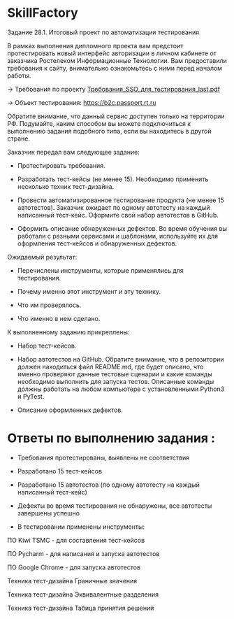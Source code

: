 # SkillFactory

Задание 28.1. Итоговый проект по автоматизации тестирования


В рамках выполнения дипломного проекта вам предстоит протестировать новый интерфейс авторизации в личном кабинете от заказчика Ростелеком Информационные Технологии. Вам предоставили требования к сайту, внимательно ознакомьтесь с ними перед началом работы. 

→ Требования по проекту [Требования_SSO_для_тестирования_last.pdf](https://github.com/Borrrodach163/skillfactory/files/10177695/_SSO_._._last.pdf)

→ Объект тестирования: https://b2c.passport.rt.ru

Обратите внимание, что данный сервис доступен только на территории РФ. Подумайте, каким способом вы можете подключиться к выполнению задания подобного типа, если вы находитесь в другой стране.

Заказчик передал вам следующее задание:

- Протестировать требования.

- Разработать тест-кейсы (не менее 15). Необходимо применить несколько техник тест-дизайна.

- Провести автоматизированное тестирование продукта (не менее 15 автотестов). Заказчик ожидает по одному автотесту на каждый написанный тест-кейс.    Оформите свой набор автотестов в GitHub.

- Оформить описание обнаруженных дефектов. Во время обучения вы работали с разными сервисами и шаблонами, используйте их для оформления тест-кейсов и обнаруженных дефектов.

Ожидаемый результат:

- Перечислены инструменты, которые применялись для тестирования.

- Почему именно этот инструмент и эту технику.
- Что им проверялось.
- Что именно в нем сделано.

К выполненному заданию прикреплены:

- Набор тест-кейсов.

- Набор автотестов на GitHub. Обратите внимание, что в репозитории должен находиться файл README.md, где будет описано, что именно проверяют данные тестовые сценарии и какие команды необходимо выполнить для запуска тестов. Описанные команды должны работать на любом компьютере с установленными Python3 и PyTest.

- Описание оформленных дефектов.


# Ответы по выполнению задания :

- Требования протестированы, выявлены не соответствия
 
- Разработано 15 тест-кейсов 
 
- Разработано 15 автотестов (по одному автотесту на каждый написанный тест-кейс)
 
- Дефекты во время тестирования не обнаружены, все автотесты завершены успешно
 
- В тестировании применены инструменты:
 
ПО Kiwi TSMC - для составления тест-кейсов

ПО Pycharm - для написания и запуска автотестов

ПО Google Chrome - для запуска автотестов

Техника тест-дизайна Граничные значения

Техника тест-дизайна Эквивалентные разделения

Техника тест-дизайна Табица принятия решений
